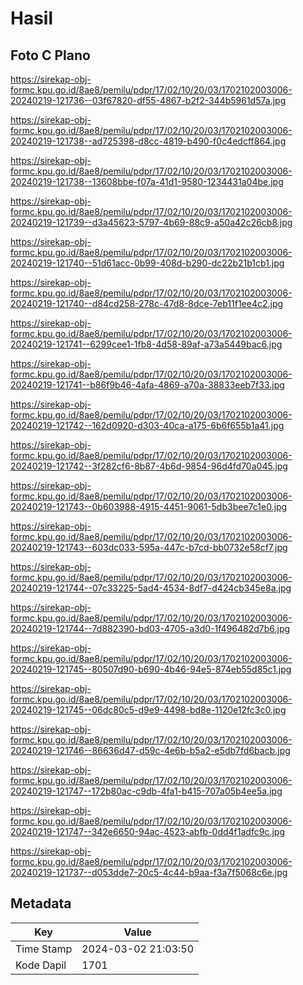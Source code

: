 # Hasil

## Foto C Plano

https://sirekap-obj-formc.kpu.go.id/8ae8/pemilu/pdpr/17/02/10/20/03/1702102003006-20240219-121736--03f67820-df55-4867-b2f2-344b5961d57a.jpg

https://sirekap-obj-formc.kpu.go.id/8ae8/pemilu/pdpr/17/02/10/20/03/1702102003006-20240219-121738--ad725398-d8cc-4819-b490-f0c4edcff864.jpg

https://sirekap-obj-formc.kpu.go.id/8ae8/pemilu/pdpr/17/02/10/20/03/1702102003006-20240219-121738--13608bbe-f07a-41d1-9580-1234431a04be.jpg

https://sirekap-obj-formc.kpu.go.id/8ae8/pemilu/pdpr/17/02/10/20/03/1702102003006-20240219-121739--d3a45623-5797-4b69-88c9-a50a42c26cb8.jpg

https://sirekap-obj-formc.kpu.go.id/8ae8/pemilu/pdpr/17/02/10/20/03/1702102003006-20240219-121740--51d61acc-0b99-408d-b290-dc22b21b1cb1.jpg

https://sirekap-obj-formc.kpu.go.id/8ae8/pemilu/pdpr/17/02/10/20/03/1702102003006-20240219-121740--d84cd258-278c-47d8-8dce-7eb11f1ee4c2.jpg

https://sirekap-obj-formc.kpu.go.id/8ae8/pemilu/pdpr/17/02/10/20/03/1702102003006-20240219-121741--6299cee1-1fb8-4d58-89af-a73a5449bac6.jpg

https://sirekap-obj-formc.kpu.go.id/8ae8/pemilu/pdpr/17/02/10/20/03/1702102003006-20240219-121741--b86f9b46-4afa-4869-a70a-38833eeb7f33.jpg

https://sirekap-obj-formc.kpu.go.id/8ae8/pemilu/pdpr/17/02/10/20/03/1702102003006-20240219-121742--162d0920-d303-40ca-a175-6b6f655b1a41.jpg

https://sirekap-obj-formc.kpu.go.id/8ae8/pemilu/pdpr/17/02/10/20/03/1702102003006-20240219-121742--3f282cf6-8b87-4b6d-9854-96d4fd70a045.jpg

https://sirekap-obj-formc.kpu.go.id/8ae8/pemilu/pdpr/17/02/10/20/03/1702102003006-20240219-121743--0b603988-4915-4451-9061-5db3bee7c1e0.jpg

https://sirekap-obj-formc.kpu.go.id/8ae8/pemilu/pdpr/17/02/10/20/03/1702102003006-20240219-121743--603dc033-595a-447c-b7cd-bb0732e58cf7.jpg

https://sirekap-obj-formc.kpu.go.id/8ae8/pemilu/pdpr/17/02/10/20/03/1702102003006-20240219-121744--07c33225-5ad4-4534-8df7-d424cb345e8a.jpg

https://sirekap-obj-formc.kpu.go.id/8ae8/pemilu/pdpr/17/02/10/20/03/1702102003006-20240219-121744--7d882390-bd03-4705-a3d0-1f496482d7b6.jpg

https://sirekap-obj-formc.kpu.go.id/8ae8/pemilu/pdpr/17/02/10/20/03/1702102003006-20240219-121745--80507d90-b690-4b46-94e5-874eb55d85c1.jpg

https://sirekap-obj-formc.kpu.go.id/8ae8/pemilu/pdpr/17/02/10/20/03/1702102003006-20240219-121745--06dc80c5-d9e9-4498-bd8e-1120e12fc3c0.jpg

https://sirekap-obj-formc.kpu.go.id/8ae8/pemilu/pdpr/17/02/10/20/03/1702102003006-20240219-121746--86636d47-d59c-4e6b-b5a2-e5db7fd6bacb.jpg

https://sirekap-obj-formc.kpu.go.id/8ae8/pemilu/pdpr/17/02/10/20/03/1702102003006-20240219-121747--172b80ac-c9db-4fa1-b415-707a05b4ee5a.jpg

https://sirekap-obj-formc.kpu.go.id/8ae8/pemilu/pdpr/17/02/10/20/03/1702102003006-20240219-121747--342e6650-94ac-4523-abfb-0dd4f1adfc9c.jpg

https://sirekap-obj-formc.kpu.go.id/8ae8/pemilu/pdpr/17/02/10/20/03/1702102003006-20240219-121737--d053dde7-20c5-4c44-b9aa-f3a7f5068c6e.jpg


## Metadata

| Key        | Value               |
| ---------- | ------------------- |
| Time Stamp | 2024-03-02 21:03:50 |
| Kode Dapil | 1701                |



